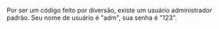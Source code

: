 Por ser um código feito por diversão, existe um usuário administrador padrão. Seu nome de usuário é "adm", sua senha é "123".
